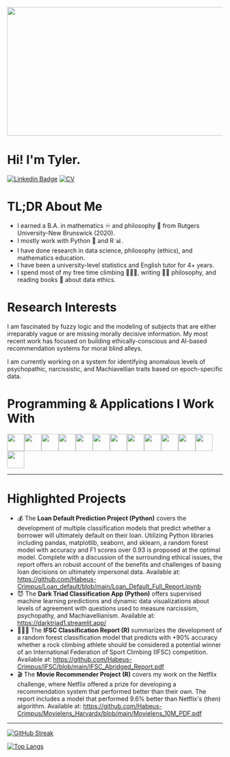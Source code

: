 <div id="header" align="center">
<img src="https://media.giphy.com/media/2IudUHdI075HL02Pkk/giphy.gif" width="700" height="300"/>
</div>

# Hi! I'm Tyler.
[![Linkedin Badge](https://img.shields.io/badge/-LinkedIn-blue?style=flat&logo=Linkedin&logoColor=white)](https://www.linkedin.com/in/tylerchang/)
[![CV](https://img.shields.io/badge/CV-path?color=yellow)](https://drive.google.com/file/d/17oF9zSwZLBs8XirNR8kiD3bNTD6CQB87/view?usp=sharing)


# TL;DR About Me
* I earned a B.A. in mathematics ♾️ and philosophy 🤔 from Rutgers University-New Brunswick (2020).
* I mostly work with Python 🐍 and R 📊.
* I have done research in data science, philosophy (ethics), and mathematics education.
* I have been a university-level statistics and English tutor for 4+ years.
* I spend most of my free time climbing 🧗🏻‍♂️, writing ✍🏼 philosophy, and reading books 📖 about data ethics.

# Research Interests

I am fascinated by fuzzy logic and the modeling of subjects that are either irreparably vague or are missing morally decisive information. My most recent work has focused on building ethically-conscious and AI-based recommendation systems for moral blind alleys.

I am currently working on a system for identifying anomalous levels of psychopathic, narcissistic, and Machiavellian traits based on epoch-specific data. 


# Programming & Applications I Work With

<img height=40 src="https://cdn.jsdelivr.net/gh/devicons/devicon/icons/python/python-original.svg"/><img height=40
src="https://cdn.jsdelivr.net/gh/devicons/devicon/icons/pandas/pandas-original-wordmark.svg"/><img height=40
src="https://cdn.jsdelivr.net/gh/devicons/devicon/icons/numpy/numpy-original.svg"/><img height=40 src="https://cdn.jsdelivr.net/gh/devicons/devicon/icons/git/git-plain.svg"/><img height=40 
src="https://cdn.jsdelivr.net/gh/devicons/devicon/icons/r/r-original.svg"/><img height=40                                                   src="https://cdn.jsdelivr.net/gh/devicons/devicon/icons/postgresql/postgresql-original-wordmark.svg"/><img height=40
src="https://cdn.jsdelivr.net/gh/devicons/devicon/icons/fastapi/fastapi-original.svg"/><img height=40
src="https://cdn.jsdelivr.net/gh/devicons/devicon/icons/sqlite/sqlite-original.svg"/><img height=40
src="https://cdn.jsdelivr.net/gh/devicons/devicon/icons/docker/docker-original.svg"/><img height=40
src="https://cdn.jsdelivr.net/gh/devicons/devicon/icons/jupyter/jupyter-original-wordmark.svg"/><img height=40
src="https://cdn.jsdelivr.net/gh/devicons/devicon/icons/markdown/markdown-original.svg"/><img height=40
src="https://cdn.jsdelivr.net/gh/devicons/devicon/icons/github/github-original.svg"/><img height=40
src="https://cdn.jsdelivr.net/gh/devicons/devicon/icons/googlecloud/googlecloud-original.svg"/><img height=40
/>

---

# Highlighted Projects
* 💰 The **Loan Default Prediction Project (Python)** covers the development of multiple classification models that predict whether a borrower will ultimately default on their loan. Utilizing Python libraries including pandas, matplotlib, seaborn, and sklearn, a random forest model with accuracy and F1 scores over 0.93 is proposed at the optimal model. Complete with a discussion of the surrounding ethical issues, the report offers an robust account of the benefits and challenges of basing loan decisions on ultimately impersonal data. Available at: https://github.com/Habeus-Crimpus/Loan_default/blob/main/Loan_Default_Full_Report.ipynb
* 😈 The **Dark Triad Classification App (Python)** offers supervised machine learning predictions and dynamic data visualizations about levels of agreement with questions used to measure narcissism, psychopathy, and Machiavellianism. Available at: https://darktriad1.streamlit.app/
* 🧗🏻‍♂️ The **IFSC Classification Report (R)** summarizes the development of a random forest classification model that predicts with +90% accuracy whether a rock climbing athlete should be considered a potential winner of an International Federation of Sport Climbing (IFSC) competition. Available at: https://github.com/Habeus-Crimpus/IFSC/blob/main/IFSC_Abridged_Report.pdf
* 🎬 The **Movie Recommender Project (R)** covers my work on the Netflix challenge, where Netflix offered a prize for developing a recommendation system that performed better than their own. The report includes a model that performed 9.6% better than Netflix's (then) algorithm. Available at: https://github.com/Habeus-Crimpus/Movielens_Harvardx/blob/main/Movielens_10M_PDF.pdf

---
[![GitHub Streak](http://github-readme-streak-stats.herokuapp.com?user=Habeus-Crimpus&theme=dark&background=000000)](https://git.io/streak-stats)

[![Top Langs](https://github-readme-stats.vercel.app/api/top-langs/?username=Habeus-Crimpus&layout=compact&theme=vision-friendly-dark)](https://github.com/anuraghazra/github-readme-stats)



